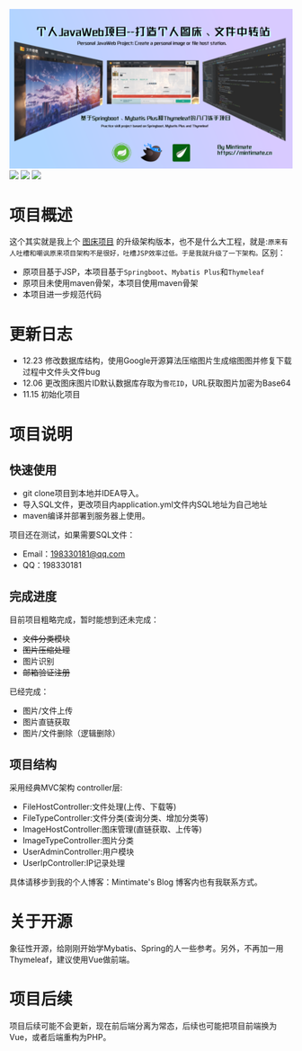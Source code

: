 ![](introduction.png)
![](https://img.shields.io/badge/Springboot-2.3.4-green)
![](https://img.shields.io/badge/Mybatis%20Plus-3.4.0-green)
<a href="https://www.afdian.net/@mintimate/plan"><img src="https://gitee.com/mintimate/ImageHost/raw/master/Donate/aifadian.svg"/></a>
# 项目概述
这个其实就是我上个 [图床项目](https://github.com/Mintimate/ImageHost) 的升级架构版本，也不是什么大工程，就是:`原来有人吐槽和嘲讽原来项目架构不是很好，吐槽JSP效率过低。于是我就升级了一下架构。`区别：
- 原项目基于JSP，本项目基于`Springboot`、`Mybatis Plus`和`Thymeleaf`
- 原项目未使用maven骨架，本项目使用maven骨架
- 本项目进一步规范代码

# 更新日志
- 12.23 修改数据库结构，使用Google开源算法压缩图片生成缩图图并修复下载过程中文件头文件bug
- 12.06 更改图床图片ID默认数据库存取为`雪花ID`，URL获取图片加密为Base64
- 11.15 初始化项目

# 项目说明
## 快速使用
- git clone项目到本地并IDEA导入。
- 导入SQL文件，更改项目内application.yml文件内SQL地址为自己地址
- maven编译并部署到服务器上使用。

项目还在测试，如果需要SQL文件：
- Email：198330181@qq.com
- QQ：198330181

## 完成进度
目前项目粗略完成，暂时能想到还未完成：
- ~~文件分类模块~~
- ~~图片压缩处理~~
- 图片识别
- ~~邮箱验证注册~~

已经完成：
- 图片/文件上传
- 图片直链获取
- 图片/文件删除（逻辑删除）

## 项目结构
采用经典MVC架构
controller层:
- FileHostController:文件处理(上传、下载等)
- FileTypeController:文件分类(查询分类、增加分类等)
- ImageHostController:图床管理(直链获取、上传等)
- ImageTypeController:图片分类
- UserAdminController:用户模块
- UserIpController:IP记录处理

具体请移步到我的个人博客：Mintimate's Blog 博客内也有我联系方式。

# 关于开源
象征性开源，给刚刚开始学Mybatis、Spring的人一些参考。另外，不再加一用Thymeleaf，建议使用Vue做前端。

# 项目后续
项目后续可能不会更新，现在前后端分离为常态，后续也可能把项目前端换为Vue，或者后端重构为PHP。